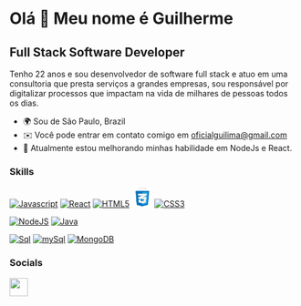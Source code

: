 Olá 👋 Meu nome é Guilherme
==========================

Full Stack Software Developer
-----------------------------

Tenho 22 anos e sou desenvolvedor de software full stack e atuo em uma consultoria que presta serviços a grandes empresas, sou responsável por digitalizar processos que impactam na vida de milhares de pessoas todos os dias.

* 🌍  Sou de São Paulo, Brazil
* ✉️  Você pode entrar em contato comigo em [oficialguilima@gmail.com](mailto:oficialguilima@gmail.com)
* 🧠  Atualmente estou melhorando minhas habilidade em NodeJs e React.

### Skills

<p align="left">
  
<a href="https://developer.mozilla.org/en-US/docs/Web/JavaScript" target="_blank" rel="noreferrer"><img src="https://miro.medium.com/v2/resize:fit:960/1*-tOldEbfjijxn9VqZeULqg.gif" width="36" height="36" alt="Javascript" /></a>
<a href="https://reactjs.org/" target="_blank" rel="noreferrer"><img src="https://media3.giphy.com/media/eNAsjO55tPbgaor7ma/giphy.gif?cid=6c09b952eohbdq5kxhnzxcqv6gaao256eg3rjkl0ytybum5j&ep=v1_stickers_related&rid=giphy.gif&ct=s" width="36" height="36" alt="React" /></a>
<a href="https://developer.mozilla.org/en-US/docs/Glossary/HTML5" target="_blank" rel="noreferrer"><img src="https://media0.giphy.com/media/XAxylRMCdpbEWUAvr8/giphy.gif?cid=6c09b952lni7xflmqlrbqlf18kbf0cf5xuk780iiuq83wsz6&ep=v1_stickers_related&rid=giphy.gif&ct=s" width="36" height="36" alt="HTML5" /></a>
<a href="https://developer.mozilla.org/pt-BR/docs/Web/CSS" target="_blank" rel="noreferrer"><img src="https://raw.githubusercontent.com/Zenfection/Image/master/2021/06/08-15-57-53-68747470733a2f2f6d65646961302e67697068792e636f6d2f6d656469612f667345615a6c644e43384131504a336d77702f736f757263652e676966.gif" width="36" height="36" alt="CSS3" /></a>
<a href="https://getbootstrap.com/docs/5.3/getting-started/introduction/" target="_blank" rel="noreferrer"><img src="https://media0.giphy.com/media/Sr8xDpMwVKOHUWDVRD/giphy.gif?cid=6c09b952exey2k1kl8dxvnev5zaycm71d751n05pr541fi1s&ep=v1_stickers_related&rid=giphy.gif&ct=s" width="36" height="36" alt="CSS3" /></a>

<a href="https://nodejs.org/en/" target="_blank" rel="noreferrer"><img src="https://media4.giphy.com/media/kdFc8fubgS31b8DsVu/giphy.gif?cid=6c09b952b0205d3b6f6d11f9aa3ddb17221cd52962ec906b&ep=v1_internal_gifs_gifId&rid=giphy.gif&ct=s" width="36" height="36" alt="NodeJS" /></a>
<a href="https://docs.oracle.com/en/java/" target="_blank" rel="noreferrer"><img src="https://cdn.icon-icons.com/icons2/2415/PNG/512/java_original_wordmark_logo_icon_146459.png" width="36" height="36" alt="Java" /></a>
  
 
  
<a href="https://learn.microsoft.com/en-us/sql/?view=sql-server-ver16" target="_blank" rel="noreferrer"><img src="https://thumbs.gfycat.com/InsistentSardonicAppaloosa-max-1mb.gif" width="36" height="36" alt="Sql" /></a>
<a href="https://www.mysql.com/" target="_blank" rel="noreferrer"><img src="https://media.tenor.com/NN9_wWaCxx8AAAAC/mysql.gif" width="36" height="36" alt="mySql" /></a>
<a href="https://www.mongodb.com/" target="_blank" rel="noreferrer"><img src="https://raw.githubusercontent.com/danielcranney/readme-generator/main/public/icons/skills/mongodb-colored.svg" width="36" height="36" alt="MongoDB" /></a>
</p>

### Socials

<p align="left">  <a href="https://www.linkedin.com/in/guilherme-lima-91bb61175/" target="_blank" rel="noreferrer"><img src="https://raw.githubusercontent.com/danielcranney/readme-generator/main/public/icons/socials/linkedin.svg" width="32" height="32" /></a> </p>
